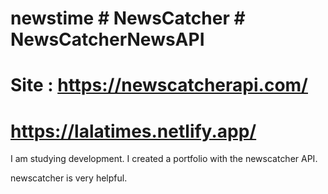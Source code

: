 # newstime # NewsCatcher # NewsCatcherNewsAPI 
# Site : https://newscatcherapi.com/ 
# https://lalatimes.netlify.app/

I am studying development.
I created a portfolio with the newscatcher API.

newscatcher is very helpful.
